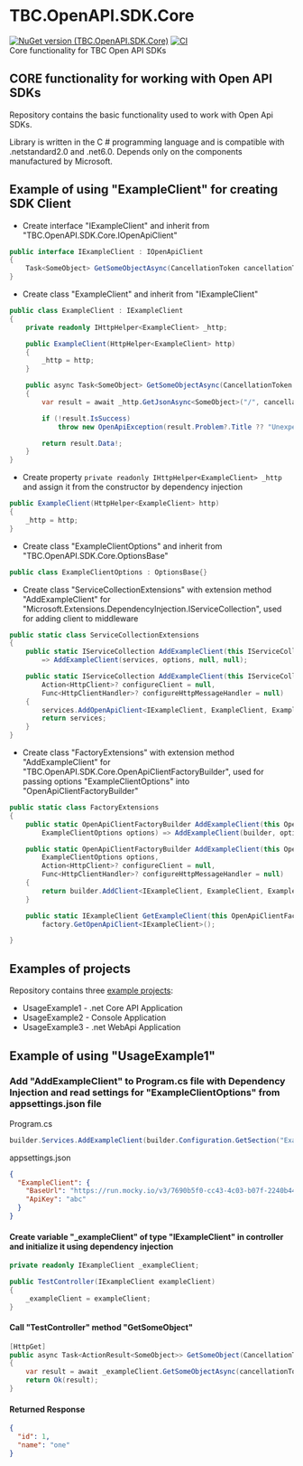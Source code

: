 ﻿# TBC.OpenAPI.SDK.Core  
[![NuGet version (TBC.OpenAPI.SDK.Core)](https://img.shields.io/nuget/v/TBC.OpenAPI.SDK.Core.svg?label=TBC.OpenAPI.SDK.Core)](https://www.nuget.org/packages/TBC.OpenAPI.SDK.Core/) [![CI](https://github.com/TBCBank/TBC.OpenAPI.SDK.Core/actions/workflows/main.yml/badge.svg?branch=master)](https://github.com/TBCBank/TBC.OpenAPI.SDK.Core/actions/workflows/main.yml)  
Core functionality for TBC Open API SDKs


## CORE functionality for working with Open API SDKs
Repository contains the basic functionality used to work with Open Api SDKs.

Library is written in the C # programming language and is compatible with .netstandard2.0 and .net6.0. Depends only on the components manufactured by Microsoft.


## Example of using "ExampleClient" for creating SDK Client 

* Create interface "IExampleClient" and inherit from "TBC.OpenAPI.SDK.Core.IOpenApiClient"
```c#
public interface IExampleClient : IOpenApiClient
{
    Task<SomeObject> GetSomeObjectAsync(CancellationToken cancellationToken = default);
}
```
* Create class "ExampleClient" and inherit from "IExampleClient"
```c#
public class ExampleClient : IExampleClient
{
    private readonly IHttpHelper<ExampleClient> _http;

    public ExampleClient(HttpHelper<ExampleClient> http)
    {
        _http = http;
    }

    public async Task<SomeObject> GetSomeObjectAsync(CancellationToken cancellationToken = default)
    {
        var result = await _http.GetJsonAsync<SomeObject>("/", cancellationToken).ConfigureAwait(false);

        if (!result.IsSuccess)
            throw new OpenApiException(result.Problem?.Title ?? "Unexpected error occurred", result.Exception);

        return result.Data!;
    }
}
```
* Create property ```private readonly IHttpHelper<ExampleClient> _http``` and assign it from the constructor by dependency injection
```c#
public ExampleClient(HttpHelper<ExampleClient> http)
{
    _http = http;
}
```
* Create class "ExampleClientOptions" and inherit from "TBC.OpenAPI.SDK.Core.OptionsBase"
```c#
public class ExampleClientOptions : OptionsBase{}
```
* Create class "ServiceCollectionExtensions" with extension method "AddExampleClient" for "Microsoft.Extensions.DependencyInjection.IServiceCollection", used for adding client to middleware
```c#
public static class ServiceCollectionExtensions
{
    public static IServiceCollection AddExampleClient(this IServiceCollection services, ExampleClientOptions options) 
        => AddExampleClient(services, options, null, null);

    public static IServiceCollection AddExampleClient(this IServiceCollection services, ExampleClientOptions options,
        Action<HttpClient>? configureClient = null,
        Func<HttpClientHandler>? configureHttpMessageHandler = null)
    {
        services.AddOpenApiClient<IExampleClient, ExampleClient, ExampleClientOptions>(options, configureClient, configureHttpMessageHandler);
        return services;
    }
}
```
* Create class "FactoryExtensions" with extension method "AddExampleClient" for "TBC.OpenAPI.SDK.Core.OpenApiClientFactoryBuilder", used for passing options "ExampleClientOptions" into "OpenApiClientFactoryBuilder"
```c#
public static class FactoryExtensions
{
    public static OpenApiClientFactoryBuilder AddExampleClient(this OpenApiClientFactoryBuilder builder,
        ExampleClientOptions options) => AddExampleClient(builder, options, null, null);

    public static OpenApiClientFactoryBuilder AddExampleClient(this OpenApiClientFactoryBuilder builder,
        ExampleClientOptions options,
        Action<HttpClient>? configureClient = null,
        Func<HttpClientHandler>? configureHttpMessageHandler = null)
    {
        return builder.AddClient<IExampleClient, ExampleClient, ExampleClientOptions>(options, configureClient, configureHttpMessageHandler);
    }

    public static IExampleClient GetExampleClient(this OpenApiClientFactory factory) =>
        factory.GetOpenApiClient<IExampleClient>();

}
```
## Examples of projects
Repository contains three [example projects](https://github.com/TBCBank/TBC.OpenAPI.SDK.Core/tree/master/examples):

* UsageExample1 - .net Core API Application
* UsageExample2 - Console Application
* UsageExample3 - .net WebApi Application


## Example of using "UsageExample1"

### Add "AddExampleClient" to Program.cs file with Dependency Injection and read settings for "ExampleClientOptions" from appsettings.json file

Program.cs
```c#
builder.Services.AddExampleClient(builder.Configuration.GetSection("ExampleClient").Get<ExampleClientOptions>());
```
appsettings.json
```json
{
  "ExampleClient": {
    "BaseUrl": "https://run.mocky.io/v3/7690b5f0-cc43-4c03-b07f-2240b4448931/",
    "ApiKey": "abc"
  } 
}
```

#### Create variable "_exampleClient" of type "IExampleClient" in controller and initialize it using dependency injection
```c#
private readonly IExampleClient _exampleClient;

public TestController(IExampleClient exampleClient)
{
    _exampleClient = exampleClient;
}
```

#### Call "TestController" method "GetSomeObject"
```c#
[HttpGet]
public async Task<ActionResult<SomeObject>> GetSomeObject(CancellationToken cancellationToken = default)
{
    var result = await _exampleClient.GetSomeObjectAsync(cancellationToken);
    return Ok(result);
}
```

#### Returned Response
```json
{
  "id": 1,
  "name": "one"
}
```